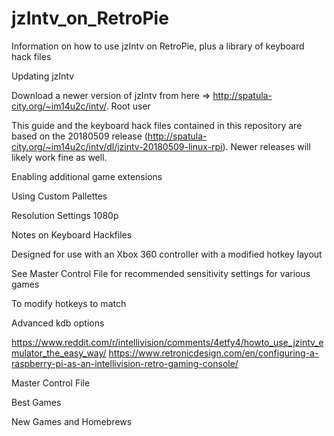 # jzIntv_on_RetroPie
Information on how to use jzIntv on RetroPie, plus a library of keyboard hack files

Updating jzIntv

Download a newer version of jzIntv from here => http://spatula-city.org/~im14u2c/intv/.  Root user

This guide and the keyboard hack files contained in this repository are based on the 20180509 release (http://spatula-city.org/~im14u2c/intv/dl/jzintv-20180509-linux-rpi).  Newer releases will likely work fine as well.

Enabling additional game extensions

Using Custom Pallettes

Resolution Settings
1080p

Notes on Keyboard Hackfiles

Designed for use with an Xbox 360 controller with a modified hotkey layout

See Master Control File for recommended sensitivity settings for various games

To modify hotkeys to match

Advanced kdb options

https://www.reddit.com/r/intellivision/comments/4etfy4/howto_use_jzintv_emulator_the_easy_way/
https://www.retronicdesign.com/en/configuring-a-raspberry-pi-as-an-intellivision-retro-gaming-console/

Master Control File

Best Games

New Games and Homebrews
